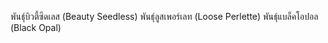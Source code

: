 
พันธุ์บิวตี้ซีดเลส (Beauty Seedless)
พันธุ์ลูสเพอร์เลท (Loose Perlette)
พันธุ์แบล็คโอปอล (Black Opal)